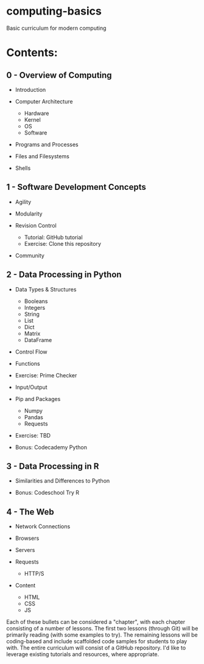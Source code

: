 # computing-basics

Basic curriculum for modern computing

# Contents:

## 0 - Overview of Computing

- Introduction

- Computer Architecture
    - Hardware
    - Kernel
    - OS
    - Software

- Programs and Processes

- Files and Filesystems

- Shells

## 1 - Software Development Concepts

- Agility

- Modularity

- Revision Control
    - Tutorial: GitHub tutorial
    - Exercise: Clone this repository

- Community

## 2 - Data Processing in Python

- Data Types & Structures
    - Booleans
    - Integers
    - String
    - List
    - Dict
    - Matrix
    - DataFrame

- Control Flow

- Functions

- Exercise: Prime Checker

- Input/Output

- Pip and Packages
    - Numpy
    - Pandas
    - Requests

- Exercise: TBD

- Bonus: Codecademy Python

## 3 - Data Processing in R

- Similarities and Differences to Python

- Bonus: Codeschool Try R

## 4 - The Web

- Network Connections

- Browsers

- Servers

- Requests
    - HTTP/S

- Content
    - HTML
    - CSS
    - JS

Each of these bullets can be considered a "chapter", with each chapter consisting of a number of lessons. The first two lessons (through Git) will be primarily reading (with some examples to try). The remaining lessons will be coding-based and include scaffolded code samples for students to play with. The entire curriculum will consist of a GitHub repository. I'd like to leverage existing tutorials and resources, where appropriate.